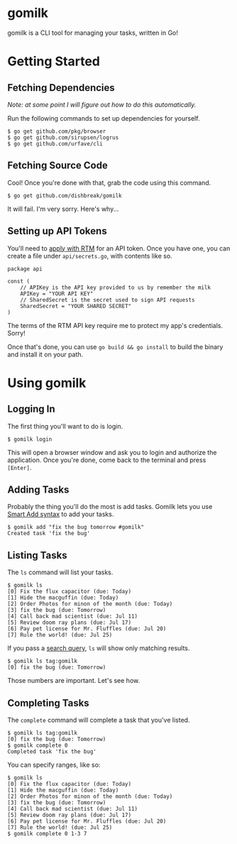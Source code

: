 # gomilk

gomilk is a CLI tool for managing your tasks, written in Go!

# Getting Started

## Fetching Dependencies

*Note: at some point I will figure out how to do this automatically.*

Run the following commands to set up dependencies for yourself.

```
$ go get github.com/pkg/browser
$ go get github.com/sirupsen/logrus
$ go get github.com/urfave/cli
```

## Fetching Source Code

Cool! Once you're done with that, grab the code using this command.

```
$ go get github.com/dishbreak/gomilk
```

It will fail. I'm very sorry. Here's why...

## Setting up API Tokens

You'll need to [apply with RTM](https://www.rememberthemilk.com/services/api/keys.rtm) for an API token. Once you have one, you can create a file under `api/secrets.go`, with contents like so.

```
package api

const (
	// APIKey is the API key provided to us by remember the milk
	APIKey = "YOUR API KEY"
	// SharedSecret is the secret used to sign API requests
	SharedSecret = "YOUR SHARED SECRET"
)
```

The terms of the RTM API key require me to protect my app's credentials. Sorry!

Once that's done, you can use `go build && go install` to build the binary and install it on your path.

# Using gomilk

## Logging In

The first thing you'll want to do is login.

```
$ gomilk login
```

This will open a browser window and ask you to login and authorize the application. Once you're done, come back to the terminal and press `[Enter]`.

## Adding Tasks

Probably the thing you'll do the most is add tasks. Gomilk lets you use [Smart Add syntax](https://www.rememberthemilk.com/help/answer/basics-smartadd-howdoiuse) to add your tasks.

```
$ gomilk add "fix the bug tomorrow #gomilk" 
Created task 'fix the bug'
```

## Listing Tasks

The `ls` command will list your tasks.

```
$ gomilk ls
[0] Fix the flux capacitor (due: Today)
[1] Hide the macguffin (due: Today)
[2] Order Photos for minon of the month (due: Today)
[3] fix the bug (due: Tomorrow)
[4] Call back mad scientist (due: Jul 11)
[5] Review doom ray plans (due: Jul 17)
[6] Pay pet license for Mr. Fluffles (due: Jul 20)
[7] Rule the world! (due: Jul 25)
```

If you pass a [search query](https://www.rememberthemilk.com/help/answer/basics-search-advanced), `ls` will show only matching results.

```
$ gomilk ls tag:gomilk
[0] fix the bug (due: Tomorrow)
```

Those numbers are important. Let's see how.

## Completing Tasks

The `complete` command will complete a task that you've listed. 

```
$ gomilk ls tag:gomilk
[0] fix the bug (due: Tomorrow)
$ gomilk complete 0
Completed task 'fix the bug'
```
You can specify ranges, like so:

```
$ gomilk ls
[0] Fix the flux capacitor (due: Today)
[1] Hide the macguffin (due: Today)
[2] Order Photos for minon of the month (due: Today)
[3] fix the bug (due: Tomorrow)
[4] Call back mad scientist (due: Jul 11)
[5] Review doom ray plans (due: Jul 17)
[6] Pay pet license for Mr. Fluffles (due: Jul 20)
[7] Rule the world! (due: Jul 25)
$ gomilk complete 0 1-3 7
```

